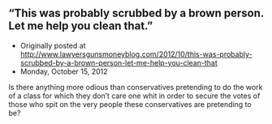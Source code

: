 ## “This was probably scrubbed by a brown person. Let me help you clean that.”

 * Originally posted at http://www.lawyersgunsmoneyblog.com/2012/10/this-was-probably-scrubbed-by-a-brown-person-let-me-help-you-clean-that
 * Monday, October 15, 2012

Is there anything more odious than conservatives pretending to do the work of a class for which they don’t care one whit in order to secure the votes of those who spit on the very people these conservatives are pretending to be?